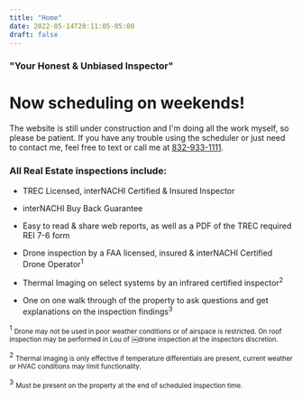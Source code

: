 ```yaml
---
title: "Home"
date: 2022-05-14T20:11:05-05:00
draft: false
---
```



### "Your Honest & Unbiased Inspector"
# Now scheduling on weekends!

The website is still under construction and I'm doing all the work myself, so please be patient. If you have any trouble using the scheduler or just need to contact me, feel free to text or call me at <a href="tel:+1 (832)933-1111">832-933-1111</a>.


### All  Real Estate inspections include:
- TREC Licensed, interNACHI Certified & Insured Inspector

- interNACHI Buy Back Guarantee 

- Easy to read & share web reports, as well as a PDF of the TREC required REI 7-6 form

- Drone inspection by a FAA licensed, insured & interNACHI Certified Drone Operator<sup>1</sup>

- Thermal Imaging on select systems by an infrared certified inspector<sup>2</sup>

- One on one walk through of the property to ask questions and get explanations on the inspection findings<sup>3</sup>



<sup>1</sup>
<small>
Drone may not be used in poor weather conditions or of airspace is restricted. On roof inspection may be performed in Lou of ￼drone inspection at the inspectors discretion.
</small>


<sup>2</sup>
<small>Thermal imaging is only effective if temperature differentials are present, current weather or HVAC conditions may limit functionality.
</small>

<sup>3</sup>
<small>Must be present on the property at the end of scheduled inspection time.
</small>